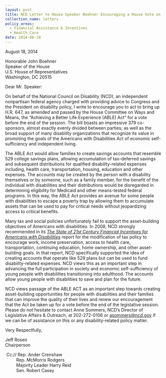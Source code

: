 ```yaml
---
layout: post
title: NCD Letter to House Speaker Boehner Encouraging a House Vote on the ABLE Act
collection_name: letters
policy_areas:
  - Financial Assistance & Incentives
  - Health Care
date: 2014-08-18
---
```

August 18, 2014

Honorable John Boehner\
Speaker of the House\
U.S. House of Representatives\
Washington, DC 20515

Dear Mr. Speaker:

On behalf of the National Council on Disability (NCD), an independent nonpartisan federal agency charged with providing advice to Congress and the President on disability policy, I write to encourage you to act to bring up H.R. 647, as amended and passed by the House Committee on Ways and Means, the “Achieving a Better Life Experience (ABLE) Act” for a vote before the end of the session. The bill boasts an impressive 379 co-sponsors, almost exactly evenly divided between parties; as well as the broad support of many disability organizations that recognize its value in promoting the goals of the Americans with Disabilities Act of economic self-sufficiency and independent living.

The ABLE Act would allow families to create savings accounts that resemble 529 college savings plans, allowing accumulation of tax-deferred savings and subsequent distributions for qualified disability-related expenses including, health care, transportation, housing, education and other expenses. The accounts may be created by the person with a disability themselves or by someone, such as a family member, for the benefit of the individual with disabilities and their distributions would be disregarded in determining eligibility for Medicaid and other means-tested federal programs. In this way, the ABLE Act provides an avenue for some people with disabilities to escape a poverty trap by allowing them to accumulate assets that can be used to pay for critical needs without jeopardizing access to critical benefits.

Many tax and social policies unfortunately fail to support the asset-building objectives of Americans with disabilities. In 2008, NCD strongly recommended in its *[The State of 21st Century Financial Incentives for Americans with Disabilities](https://ncd.gov/publications/2008/08112008-A)* report for the modification of tax policy to encourage work, income preservation, access to health care, transportation, continuing education, home ownership, and other asset-building goals. In that report, NCD specifically supported the idea of creating accounts that operate like 529 plans but can be used to fund disability-related expenses. NCD views this as an important step in advancing the full participation in society and economic self-sufficiency of young people with disabilities transitioning into adulthood. The accounts allow young people with disabilities to save and plan for the future.

NCD views passage of the ABLE ACT as an important step towards creating asset-building opportunities for people with disabilities and their families that can improve the quality of their lives and renew our encouragement that the Act be taken up for a vote before the end of the legislative session. Please do not hesitate to contact Anne Sommers, NCD’s Director of Legislative Affairs & Outreach, at 202-272-0106 or [asommers@ncd.gov](mailto:asommers@ncd.gov) if we can be of assistance on this or any disability-related policy matter.

Very Respectfully,

Jeff Rosen\
Chairperson

 Cc:// Rep. Ander Crenshaw\
         Rep. McMorris Rodgers\
         Majority Leader Harry Reid\
         Sen. Robert Casey
